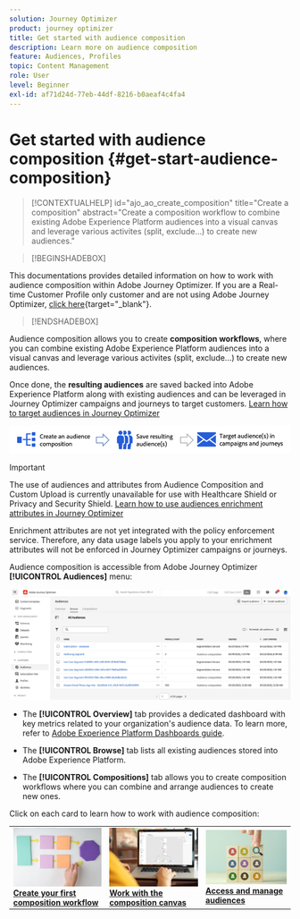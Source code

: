 ```yaml
---
solution: Journey Optimizer
product: journey optimizer
title: Get started with audience composition
description: Learn more on audience composition
feature: Audiences, Profiles
topic: Content Management
role: User
level: Beginner
exl-id: af71d24d-77eb-44df-8216-b0aeaf4c4fa4
---
```

# Get started with audience composition {#get-start-audience-composition}

>[!CONTEXTUALHELP]
>id="ajo_ao_create_composition"
>title="Create a composition"
>abstract="Create a composition workflow to combine existing Adobe Experience Platform audiences into a visual canvas and leverage various activites (split, exclude...) to create new audiences."

>[!BEGINSHADEBOX]

This documentations provides detailed information on how to work with audience composition within Adobe Journey Optimizer. If you are a Real-time Customer Profile only customer and are not using Adobe Journey Optimizer, [click here](https://experienceleague.adobe.com/docs/experience-platform/segmentation/ui/audience-composition.html){target="_blank"}.

>[!ENDSHADEBOX]

Audience composition allows you to create **composition workflows**, where you can combine existing Adobe Experience Platform audiences into a visual canvas and leverage various activites (split, exclude...) to create new audiences.

Once done, the **resulting audiences** are saved backed into Adobe Experience Platform along with existing audiences and can be leveraged in Journey Optimizer campaigns and journeys to target customers. [Learn how to target audiences in Journey Optimizer](../audience/about-audiences.md#segments-in-journey-optimizer)

![](assets/audiences-process.png)

>[!IMPORTANT]
>
>The use of audiences and attributes from Audience Composition and Custom Upload is currently unavailable for use with Healthcare Shield or Privacy and Security Shield. [Learn how to use audiences enrichment attributes in Journey Optimizer](../audience/about-audiences.md#enrichment)
>
>Enrichment attributes are not yet integrated with the policy enforcement service. Therefore, any data usage labels you apply to your enrichment attributes will not be enforced in Journey Optimizer campaigns or journeys.

Audience composition is accessible from Adobe Journey Optimizer **[!UICONTROL Audiences]** menu:

![](assets/audiences-browse.png)

* The **[!UICONTROL Overview]** tab provides a dedicated dashboard with key metrics related to your organization's audience data. To learn more, refer to [Adobe Experience Platform Dashboards guide](https://experienceleague.adobe.com/docs/experience-platform/dashboards/guides/segments.html).

* The **[!UICONTROL Browse]** tab lists all existing audiences stored into Adobe Experience Platform.

* The **[!UICONTROL Compositions]** tab allows you to create composition workflows where you can combine and arrange audiences to create new ones.

Click on each card to learn how to work with audience composition:

<table style="table-layout:fixed"><tr style="border: 0;">
<td><a href="create-compositions.md"><img alt="Create composition workflows" src="../assets/do-not-localize/ao-workflows.jpg"></a>
<div><a href="create-compositions.md"><strong>Create your first composition workflow</strong></a></div></td>
<td><a href="composition-canvas.md"><img alt="Work with the composition canvas" src="../assets/do-not-localize/ao-canvas.jpg"></a>
<div><a href="composition-canvas.md"><strong>Work with the composition canvas</strong></a></div></td>
<td><a href="access-audiences.md"><img alt="Access and manage audiences" src="../assets/do-not-localize/ao-audiences.jpeg"></a>
<div><a href="access-audiences.md"><strong>Access and manage audiences</strong></a></div></td>
</tr></table>
